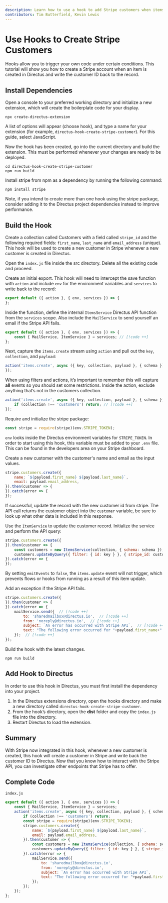 ```yaml
---
description: Learn how to use a hook to add Stripe customers when items are created.
contributors: Tim Butterfield, Kevin Lewis
---
```


# Use Hooks to Create Stripe Customers

Hooks allow you to trigger your own code under certain conditions. This tutorial will show you how to create a Stripe
account when an item is created in Directus and write the customer ID back to the record.

## Install Dependencies

Open a console to your preferred working directory and initialize a new extension, which will create the
boilerplate code for your display.

```
npx create-directus-extension
```

A list of options will appear (choose hook), and type a name for your extension (for example,
`directus-hook-create-stripe-customer`). For this guide, select JavaScript.

Now the hook has been created, go into the current directory and build the extension. This must be performed whenever
your changes are ready to be deployed.

```
cd directus-hook-create-stripe-customer
npm run build
```

Install stripe from npm as a dependency by running the following command:

```
npm install stripe
```

Note, if you intend to create more than one hook using the stripe package, consider adding it to the Directus project
dependencies instead to improve performance.

## Build the Hook

Create a collection called Customers with a field called `stripe_id` and the following required fields: `first_name`,
`last_name` and `email_address` (unique). This hook will be used to create a new customer in Stripe whenever a new
customer is created in Directus.

Open the `index.js` file inside the src directory. Delete all the existing code and proceed.

Create an initial export. This hook will need to intercept the save function with `action` and include `env` for the
environment variables and `services` to write back to the record:

```js
export default ({ action }, { env, services }) => {
};
```

Inside the function, define the internal `ItemsService` Directus API function from the `services` scope. Also include
the `MailService` to send yourself an email if the Stripe API fails.

```js
export default ({ action }, { env, services }) => {
	const { MailService, ItemService } = services; // [!code ++]
};
```

Next, capture the `items.create` stream using `action` and pull out the `key`, `collection`, and `payload`:

```js
action('items.create', async ({ key, collection, payload }, { schema }) => {
});
```

When using filters and actions, it’s important to remember this will capture **all** events so you should set some
restrictions. Inside the action, exclude anything that’s not in the customers collection.

```js
action('items.create', async ({ key, collection, payload }, { schema }) => {
	if (collection !== 'customers') return; // [!code ++]
});
```

Require and initialize the stripe package:

```js
const stripe = require(stripe)(env.STRIPE_TOKEN);
```

`env` looks inside the Directus environment variables for `STRIPE_TOKEN`. In order to start using this hook, this
variable must be added to your `.env` file. This can be found in the developers area on your Stripe dashboard.

Create a new customer with the customer's name and email as the input values.

```js
stripe.customers.create({
	name: `${payload.first_name} ${payload.last_name}`,
	email: payload.email_address,
}).then(customer => {
}).catch(error => {
});
```

If successful, update the record with the new customer id from stripe. The API call returns the customer object into the
`customer` variable, be sure to look up what other data is included in this response.

Use the `ItemService` to update the customer record. Initialize the service and perform the API query:

```js
stripe.customers.create({
}).then(customer => {
	const customers = new ItemsService(collection, { schema: schema });  // [!code ++]
	customers.updateByQuery({ filter: { id: key } }, { stripe_id: customer.id }, { emitEvents: false }); // [!code ++]
}).catch(error => {
});
```

By setting `emitEvents` to `false`, the `items.update` event will not trigger, which prevents flows or hooks from
running as a result of this item update.

Add an exception if the Stripe API fails.

```js
stripe.customers.create({
}).then(customer => {
}).catch(error => {
	mailService.send({  // [!code ++]
		to: 'sharedmailbox@directus.io',  // [!code ++]
		from: 'noreply@directus.io',  // [!code ++]
		subject: `An error has occurred with Stripe API`,  // [!code ++]
		text: "The following error occurred for "+payload.first_name+" "+payload.last_name+" when attempting to create an account in Stripe.\r\n\r\n"+error+"\r\n\r\nPlease investigate.\r\n\r\nID: "+key+"\r\nEmail: "+payload.email_address,  // [!code ++]
	});  // [!code ++]
});
```

Build the hook with the latest changes.

```
npm run build
```

## Add Hook to Directus

In order to use this hook in Directus, you must first install the dependency into your project.

1. In the Directus extensions directory, open the hooks directory and make a new directory called
   `directus-hook-create-stripe-customer`.
2. From the hook’s directory, open the **dist** folder and copy the `index.js` file into the directory.
3. Restart Directus to load the extension.

## Summary

With Stripe now integrated in this hook, whenever a new customer is created, this hook will create a customer in Stripe
and write back the customer ID to Directus. Now that you know how to interact with the Stripe API, you can investigate
other endpoints that Stripe has to offer.

## Complete Code

`index.js`

```js
export default ({ action }, { env, services }) => {
	const { MailService, ItemService } = services;
	action('items.create', async ({ key, collection, payload }, { schema }) => {
		if (collection !== 'customers') return;
		const stripe = require(stripe)(env.STRIPE_TOKEN);
		stripe.customers.create({
			name: `${payload.first_name} ${payload.last_name}`,
			email: payload.email_address,
		}).then(customer => {
			const customers = new ItemsService(collection, { schema: schema });
			customers.updateByQuery({ filter: { id: key } }, { stripe_id: customer.id }, { emitEvents: false });
		}).catch(error => {
			mailService.send({
				to: 'sharedmailbox@directus.io',
				from: 'noreply@directus.io',
				subject: `An error has occurred with Stripe API`,
				text: "The following error occurred for "+payload.first_name+" "+payload.last_name+" when attempting to create an account in Stripe.\r\n\r\n"+error+"\r\n\r\nPlease investigate.\r\n\r\nID: "+key+"\r\nEmail: "+payload.email_address,
			});
		});
	});
};
```
